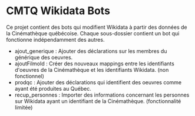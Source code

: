 # CMTQ Wikidata Bots
Ce projet contient des bots qui modifient Wikidata à partir des données de la Cinémathèque québécoise. Chaque sous-dossier contient un bot qui fonctionne indépendamment des autres.

* ajout_generique : Ajouter des déclarations sur les membres du générique des oeuvres.
* ajoutFilmoId : Créer des nouveaux mappings entre les identifiants d'oeuvres de la Cinémathèque et les identifiants Wikidata. (non fonctionnel)
* prodqc : Ajouter des déclarations qui identifient des oeuvres comme ayant été produites au Québec.
* recup_personnes : Importer des informations concernant les personnes sur Wikidata ayant un identifiant de la Cinémathèque. (fonctionnalité limitée)
